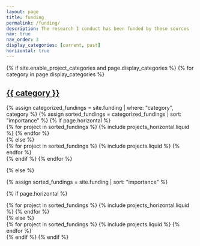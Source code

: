 ```yaml
---
layout: page
title: funding
permalink: /funding/
description: The research I conduct has been funded by these sources
nav: true
nav_order: 3
display_categories: [current, past]
horizontal: true
---
```


<!-- pages/funding.md -->
<div class="projects">
{% if site.enable_project_categories and page.display_categories %}
  <!-- Display categorized fundings -->
  {% for category in page.display_categories %}
  <a id="{{ category }}" href=".#{{ category }}">
    <h2 class="category">{{ category }}</h2>
  </a>
  {% assign categorized_fundings = site.funding | where: "category", category %}
  {% assign sorted_fundings = categorized_fundings | sort: "importance" %}
  <!-- Generate cards for each funding -->
  {% if page.horizontal %}
  <div class="container">
    <div class="row row-cols-1 row-cols-md-2">
    {% for project in sorted_fundings %}
      {% include projects_horizontal.liquid %}
    {% endfor %}
    </div>
  </div>
  {% else %}
  <div class="row row-cols-1 row-cols-md-3">
    {% for project in sorted_fundings %}
      {% include projects.liquid %}
    {% endfor %}
  </div>
  {% endif %}
  {% endfor %}

{% else %}

<!-- Display fundings without categories -->

{% assign sorted_fundings = site.funding | sort: "importance" %}

  <!-- Generate cards for each funding -->

{% if page.horizontal %}

  <div class="container">
    <div class="row row-cols-1 row-cols-md-2">
    {% for project in sorted_fundings %}
      {% include projects_horizontal.liquid %}
    {% endfor %}
    </div>
  </div>
  {% else %}
  <div class="row row-cols-1 row-cols-md-3">
    {% for project in sorted_fundings %}
      {% include projects.liquid %}
    {% endfor %}
  </div>
  {% endif %}
{% endif %}
</div>
